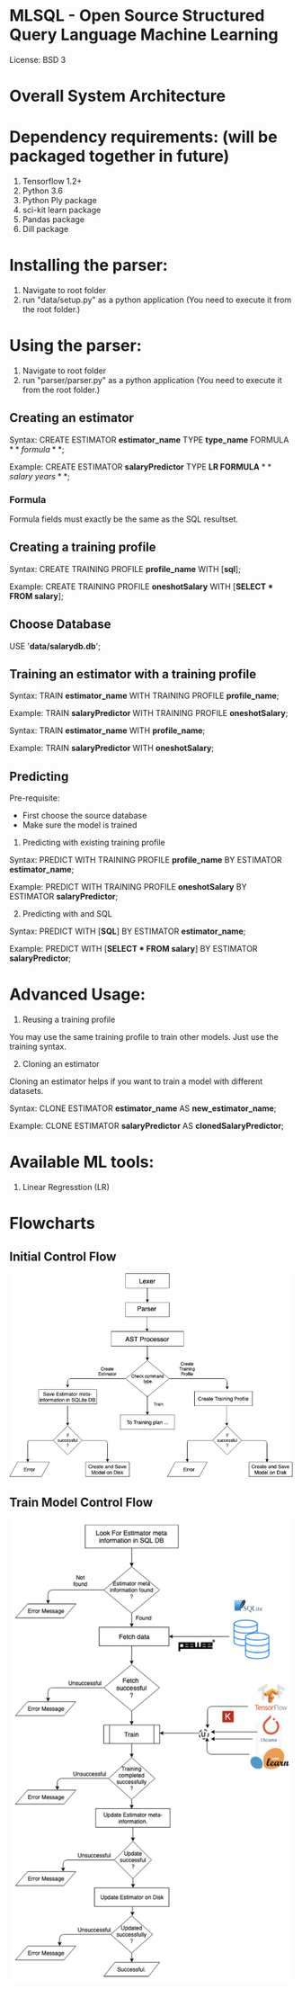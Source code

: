 # MLSQL - Open Source Structured Query Language Machine Learning

License: BSD 3 

# Overall System Architecture

# Dependency requirements: (will be packaged together in future)
1. Tensorflow 1.2+
2. Python 3.6
3. Python Ply package
4. sci-kit learn package
5. Pandas package
6. Dill package

# Installing the parser:
1. Navigate to root folder 
2. run "data/setup.py" as a python application (You need to execute it from the root folder.)

# Using the parser:
1. Navigate to root folder 
2. run "parser/parser.py" as a python application (You need to execute it from the root folder.)


## Creating an estimator
Syntax: CREATE ESTIMATOR **estimator_name** TYPE **type_name** FORMULA $**formula**$;

Example: CREATE ESTIMATOR **salaryPredictor** TYPE **LR FORMULA** $**salary~years**$;
### Formula

Formula fields must exactly be the same as the SQL resultset.

## Creating a training profile

Syntax: CREATE TRAINING PROFILE **profile_name** WITH [**sql**];

Example: CREATE TRAINING PROFILE **oneshotSalary** WITH [**SELECT * FROM salary**];

## Choose Database
USE '**data/salarydb.db**';

## Training an estimator with a training profile
Syntax: TRAIN **estimator_name** WITH TRAINING PROFILE **profile_name**;

Example: TRAIN **salaryPredictor** WITH TRAINING PROFILE **oneshotSalary**;

Syntax: TRAIN **estimator_name** WITH **profile_name**;

Example: TRAIN **salaryPredictor** WITH **oneshotSalary**;

## Predicting

Pre-requisite:
- First choose the source database 
- Make sure the model is trained

1. Predicting with existing training profile

Syntax: PREDICT WITH TRAINING PROFILE **profile_name** BY ESTIMATOR **estimator_name**;

Example: PREDICT WITH TRAINING PROFILE **oneshotSalary** BY ESTIMATOR **salaryPredictor**;

2. Predicting with and SQL

Syntax: PREDICT WITH [**SQL**] BY ESTIMATOR **estimator_name**;

Example: PREDICT WITH [**SELECT * FROM salary**] BY ESTIMATOR **salaryPredictor**;

# Advanced Usage:
1. Reusing a training profile

You may use the same training profile to train other models. Just use the training syntax.

2. Cloning an estimator

Cloning an estimator helps if you want to train a model with different datasets.

Syntax: CLONE ESTIMATOR **estimator_name** AS **new_estimator_name**;

Example: CLONE ESTIMATOR **salaryPredictor** AS **clonedSalaryPredictor**;


# Available ML tools:
1. Linear Regresstion (LR)

# Flowcharts

## Initial Control Flow
![Initial Control Flow](https://raw.githubusercontent.com/adhocmaster/MLSQL/vishal/presentation/flow_chart_broad.png)

## Train Model Control Flow
![Creating a Training Profile](https://raw.githubusercontent.com/adhocmaster/MLSQL/vishal/presentation/SQL_train.png)

